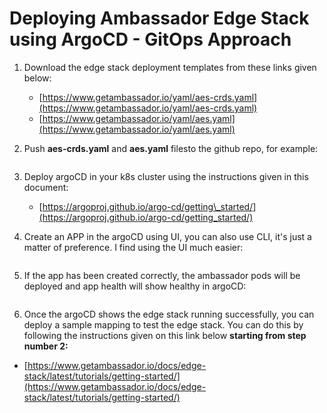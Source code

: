 # Deploying Ambassador Edge Stack using ArgoCD - GitOps Approach

1. Download the edge stack deployment templates from these links given below:

    - [https://www.getambassador.io/yaml/aes-crds.yaml](https://www.getambassador.io/yaml/aes-crds.yaml)
    - [https://www.getambassador.io/yaml/aes.yaml](https://www.getambassador.io/yaml/aes.yaml)

2) Push **aes-crds.yaml** and **aes.yaml** filesto the github repo, for example:


    ![]()

3) Deploy argoCD in your k8s cluster using the instructions given in this document:

    - [https://argoproj.github.io/argo-cd/getting\_started/](https://argoproj.github.io/argo-cd/getting_started/)

4) Create an APP in the argoCD using UI, you can also use CLI, it&#39;s just a matter of preference. I find using the UI much easier:

    ![]()

5) If the app has been created correctly, the ambassador pods will be deployed and app health will show healthy in argoCD:

    ![]()

6) Once the argoCD shows the edge stack running successfully, you can deploy a sample mapping to test the edge stack. You can do this by following the instructions given on this link below  **starting from step number 2:** 

  - [https://www.getambassador.io/docs/edge-stack/latest/tutorials/getting-started/](https://www.getambassador.io/docs/edge-stack/latest/tutorials/getting-started/)
    
